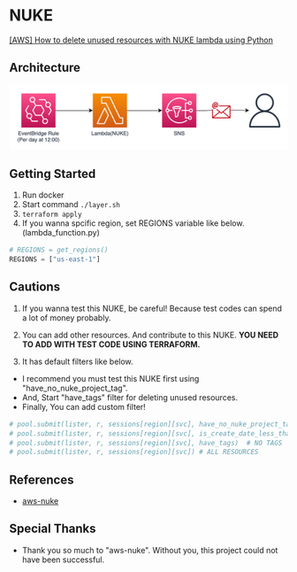 # NUKE

[[AWS] How to delete unused resources with NUKE lambda using Python](https://medium.com/@7424069/aws-how-to-delete-unused-resources-with-nuke-lambda-using-python-7ed2f270480b)

## Architecture
![Architecture](./Architecture.png)

## Getting Started

1. Run docker
2. Start command `./layer.sh`
3. `terraform apply`
4. If you wanna spcific region, set REGIONS variable like below.(lambda_function.py)
```python
# REGIONS = get_regions()
REGIONS = ["us-east-1"]
```

## Cautions

1. If you wanna test this NUKE, be careful! Because test codes can spend a lot of money probably.

2. You can add other resources. And contribute to this NUKE. **YOU NEED TO ADD WITH TEST CODE USING TERRAFORM.**

3. It has default filters like below.

- I recommend you must test this NUKE first using "have_no_nuke_project_tag".
- And, Start "have_tags" filter for deleting unused resources.
- Finally, You can add custom filter!

```python
# pool.submit(lister, r, sessions[region][svc], have_no_nuke_project_tag) # FOR TEST
# pool.submit(lister, r, sessions[region][svc], is_create_date_less_than_now)
# pool.submit(lister, r, sessions[region][svc], have_tags)  # NO TAGS
# pool.submit(lister, r, sessions[region][svc]) # ALL RESOURCES
```

## References

- [aws-nuke](https://github.com/rebuy-de/aws-nuke)

## Special Thanks

- Thank you so much to "aws-nuke". Without you, this project could not have been successful.

